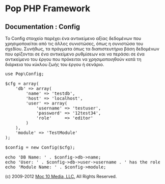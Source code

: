 Pop PHP Framework
=================

Documentation : Config
----------------------

Το Config στοιχείο παρέχει ένα αντικείμενο αξίας δεδομένων που χρησιμοποιείται από τις άλλες συνιστώσες, όπως η συνιστώσα του σχεδίου. Συνήθως, τα πράγματα όπως τα διαπιστευτήρια βάση δεδομένων που ορίζονται σε ένα αντικείμενο ρυθμίσεων και να περάσει σε ένα αντικείμενο του έργου που πρόκειται να χρησιμοποιηθούν κατά τη διάρκεια του κύκλου ζωής του έργου ή σενάριο.

<pre>
use Pop\Config;

$cfg = array(
    'db' => array(
        'name' => 'testdb',
        'host' => 'localhost',
        'user' => array(
            'username' => 'testuser',
            'password' => '12test34',
            'role'     => 'editor'
        )
    ),
    'module' => 'TestModule'
);

$config = new Config($cfg);

echo 'DB Name: ' . $config->db->name;
echo 'User: ' . $config->db->user->username . ' has the role: ' . $config->db->user->role;
echo 'Module Name: ' . $config->module;
</pre>

(c) 2009-2012 [Moc 10 Media, LLC.](http://www.moc10media.com) All Rights Reserved.
